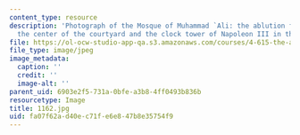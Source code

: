 ```yaml
---
content_type: resource
description: 'Photograph of the Mosque of Muhammad `Ali: the ablution fountain in
  the center of the courtyard and the clock tower of Napoleon III in the background.'
file: https://ol-ocw-studio-app-qa.s3.amazonaws.com/courses/4-615-the-architecture-of-cairo-spring-2002/fa07f62ad40ec71fe6e847b8e35754f9_1162.jpg
file_type: image/jpeg
image_metadata:
  caption: ''
  credit: ''
  image-alt: ''
parent_uid: 6903e2f5-731a-0bfe-a3b8-4ff0493b836b
resourcetype: Image
title: 1162.jpg
uid: fa07f62a-d40e-c71f-e6e8-47b8e35754f9
---
```

